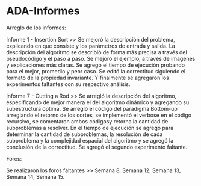 # ADA-Informes

Arreglo de los informes:

Informe 1 - Insertion Sort >> Se mejoró la descripción del problema, explicando en que consiste y los parámetros de entrada y salida. La descripción del algoritmo se describió de forma más precisa a través del pseudocódigo y el paso a paso. Se mejoró el ejemplo, a través de imagenes y explicaciones más claras. Se agregó el tiempo de ejecución probando para el mejor, promedio y peor caso. Se editó la correctitud siguiendo el formato de la propiedad invariante. Y finalmente se agregaron los experimentos faltantes con su respectivo análisis.

Informe 7 - Cutting a Rod >> Se arregló la descripción del algoritmo, especificando de mejor manera el del algoritmo dinámico y agregando su subestructura óptima. Se arregló el código del paradigma Bottom-up arreglando el retorno de los cortes, se implementó el verbose en el código recursivo, se comentaron ambos códigosy retorna la cantidad de subproblemas a resolver. En el tiempo de ejecución se agregó para determinar la cantidad de subproblemas, la resolución de cada subproblema y la complejidad espacial del algoritmo y se agregó la conclusión de la correctitud. Se agregó el segundo experimento faltante.

Foros:

Se realizaron los foros faltantes >> Semana 8, Semana 12, Semana 13, Semana 14, Semana 15.
